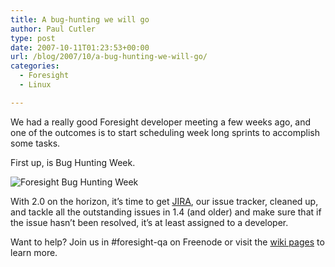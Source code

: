 ```yaml
---
title: A bug-hunting we will go
author: Paul Cutler
type: post
date: 2007-10-11T01:23:53+00:00
url: /blog/2007/10/a-bug-hunting-we-will-go/
categories:
  - Foresight
  - Linux

---
```

We had a really good Foresight developer meeting a few weeks ago, and one of the outcomes is to start scheduling week long sprints to accomplish some tasks.

First up, is Bug Hunting Week.

<img src="https://i2.wp.com/wiki.foresightlinux.com/confluence/download/attachments/2323/foresight_bug_week_logo.png?w=700" alt="Foresight Bug Hunting Week" data-recalc-dims="1" />

With 2.0 on the horizon, it&#8217;s time to get [JIRA][1], our issue tracker, cleaned up, and tackle all the outstanding issues in 1.4 (and older) and make sure that if the issue hasn&#8217;t been resolved, it&#8217;s at least assigned to a developer.

Want to help? Join us in #foresight-qa on Freenode or visit the [wiki pages][2] to learn more.

 [1]: http://issues.foresightlinux.org
 [2]: http://wiki.foresightlinux.com/confluence/display/DEV/Quality+Assurance